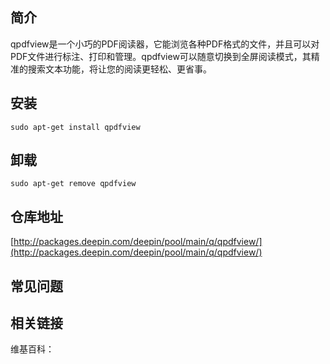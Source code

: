 ## 简介

qpdfview是一个小巧的PDF阅读器，它能浏览各种PDF格式的文件，并且可以对PDF文件进行标注、打印和管理。qpdfview可以随意切换到全屏阅读模式，其精准的搜索文本功能，将让您的阅读更轻松、更省事。

## 安装

`sudo apt-get install qpdfview`

## 卸载

`sudo apt-get remove qpdfview`

## 仓库地址

[http://packages.deepin.com/deepin/pool/main/q/qpdfview/](http://packages.deepin.com/deepin/pool/main/q/qpdfview/)


## 常见问题


## 相关链接

维基百科：